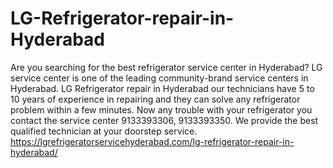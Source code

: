 # LG-Refrigerator-repair-in-Hyderabad
 Are you searching for the best refrigerator service center in Hyderabad? LG service center is one of the leading community-brand service centers in Hyderabad. LG Refrigerator repair in Hyderabad  our technicians have 5 to 10 years of experience in repairing and they can solve any refrigerator problem within a few minutes. Now any trouble with your refrigerator you contact the service center 9133393306, 9133393350.  We provide the best qualified technician at your doorstep service.    https://lgrefrigeratorservicehyderabad.com/lg-refrigerator-repair-in-hyderabad/
